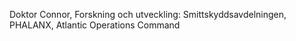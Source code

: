 Doktor Connor, Forskning och utveckling: Smittskyddsavdelningen,
PHALANX, Atlantic Operations Command